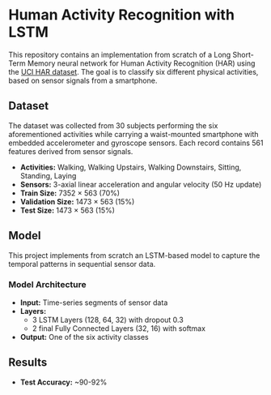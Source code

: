 # Human Activity Recognition with LSTM

This repository contains an implementation from scratch of a Long Short-Term Memory neural network for Human Activity Recognition (HAR) using the [UCI HAR dataset](https://www.kaggle.com/datasets/uciml/human-activity-recognition-with-smartphones). The goal is to classify six different physical activities, based on sensor signals from a smartphone.

## Dataset

The dataset was collected from 30 subjects performing the six aforementioned activities while carrying a waist-mounted smartphone with embedded accelerometer and gyroscope sensors. Each record contains 561 features derived from sensor signals.

- **Activities:** Walking, Walking Upstairs, Walking Downstairs, Sitting, Standing, Laying
- **Sensors:** 3-axial linear acceleration and angular velocity (50 Hz update)
- **Train Size:** 7352 $\times$ 563 (70%)
- **Validation Size:** 1473 $\times$ 563 (15%)
- **Test Size:** 1473 $\times$ 563 (15%)

## Model

This project implements from scratch an LSTM-based model to capture the temporal patterns in sequential sensor data.

### Model Architecture

- **Input:** Time-series segments of sensor data
- **Layers:**
  - 3 LSTM Layers (128, 64, 32) with dropout 0.3
  - 2 final Fully Connected Layers (32, 16) with softmax
- **Output:** One of the six activity classes

## Results

- **Test Accuracy:** ~90-92%

